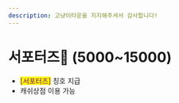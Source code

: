 ```yaml
---
description: 고냥이타운을 지지해주셔서 감사합니다!
---
```


# 서포터즈🌙 (5000\~15000)

* <mark style="color:purple;">\[서포터즈]</mark> 칭호 지급
* 캐쉬상점 이용 가능
